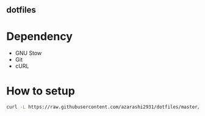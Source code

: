 dotfiles
---

# Dependency
- GNU Stow
- Git
- cURL

# How to setup
```sh
curl -L https://raw.githubusercontent.com/azarashi2931/dotfiles/master/remote.sh | bash
```
